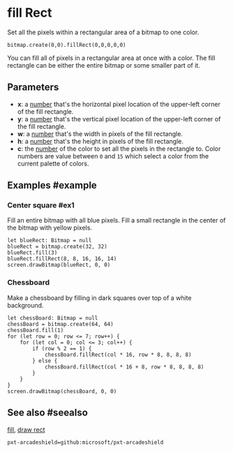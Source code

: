 # fill Rect

Set all the pixels within a rectangular area of a bitmap to one color.

```sig
bitmap.create(0,0).fillRect(0,0,0,0,0)
```

You can fill all of pixels in a rectangular area at once with a color. The fill rectangle can be either the entire bitmap or some smaller part of it.

## Parameters

* **x**: a [number](/types/number) that's the horizontal pixel location of the upper-left corner of the fill rectangle.
* **y**: a [number](/types/number) that's the vertical pixel location of the upper-left corner of the fill rectangle.
* **w**: a [number](/types/number) that's the width in pixels of the fill rectangle.
* **h**: a [number](/types/number) that's the height in pixels of the fill rectangle.
* **c**: the [number](/types/number) of the color to set all the pixels in the rectangle to. Color numbers are value between `0` and `15` which select a color from the current palette of colors.

## Examples #example

### Center square #ex1

Fill an entire bitmap with all blue pixels. Fill a small rectangle in the center of the bitmap with yellow pixels.

```blocks
let blueRect: Bitmap = null
blueRect = bitmap.create(32, 32)
blueRect.fill(3)
blueRect.fillRect(8, 8, 16, 16, 14)
screen.drawBitmap(blueRect, 0, 0)
```

### Chessboard

Make a chessboard by filling in dark squares over top of a white background.

```blocks
let chessBoard: Bitmap = null
chessBoard = bitmap.create(64, 64)
chessBoard.fill(1)
for (let row = 0; row <= 7; row++) {
    for (let col = 0; col <= 3; col++) {
        if (row % 2 == 1) {
            chessBoard.fillRect(col * 16, row * 8, 8, 8, 8)
        } else {
            chessBoard.fillRect(col * 16 + 8, row * 8, 8, 8, 8)
        }
    }
}
screen.drawBitmap(chessBoard, 0, 0)
```

## See also #seealso

[fill](/reference/bitmaps/bitmap/fill),
[draw rect](/reference/bitmaps/bitmap/draw-rect)

```package
pxt-arcadeshield=github:microsoft/pxt-arcadeshield
```
